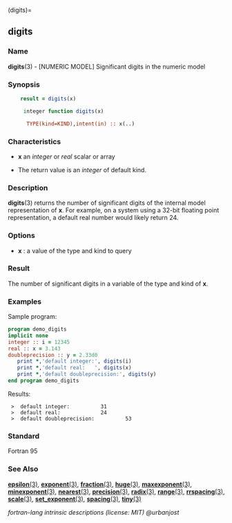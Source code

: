 (digits)=
## digits

### **Name**

**digits**(3) - \[NUMERIC MODEL\] Significant digits in the numeric model

### **Synopsis**

```fortran
    result = digits(x)
```

```fortran
     integer function digits(x)

      TYPE(kind=KIND),intent(in) :: x(..)
```

### **Characteristics**

- **x** an _integer_ or _real_ scalar or array

- The return value is an _integer_ of default kind.

### **Description**

**digits**(3) returns the number of significant digits of the internal
model representation of **x**. For example, on a system using a 32-bit
floating point representation, a default real number would likely
return 24.

### **Options**

- **x**
  : a value of the type and kind to query

### **Result**

The number of significant digits in a variable of the type and kind
of **x**.

### **Examples**

Sample program:

```fortran
program demo_digits
implicit none
integer :: i = 12345
real :: x = 3.143
doubleprecision :: y = 2.33d0
   print *,'default integer:', digits(i)
   print *,'default real:   ', digits(x)
   print *,'default doubleprecision:', digits(y)
end program demo_digits
```

Results:

```text
 >  default integer:          31
 >  default real:             24
 >  default doubleprecision:          53
```

### **Standard**

Fortran 95

### **See Also**

[**epsilon**(3)](#epsilon),
[**exponent**(3)](#exponent),
[**fraction**(3)](#fraction),
[**huge**(3)](#huge),
[**maxexponent**(3)](#maxexponent),
[**minexponent**(3)](#minexponent),
[**nearest**(3)](#nearest),
[**precision**(3)](#precision),
[**radix**(3)](#radix),
[**range**(3)](#range),
[**rrspacing**(3)](#rrspacing),
[**scale**(3)](#scale),
[**set_exponent**(3)](#set_exponent),
[**spacing**(3)](#spacing),
[**tiny**(3)](#tiny)

_fortran-lang intrinsic descriptions (license: MIT) \@urbanjost_
